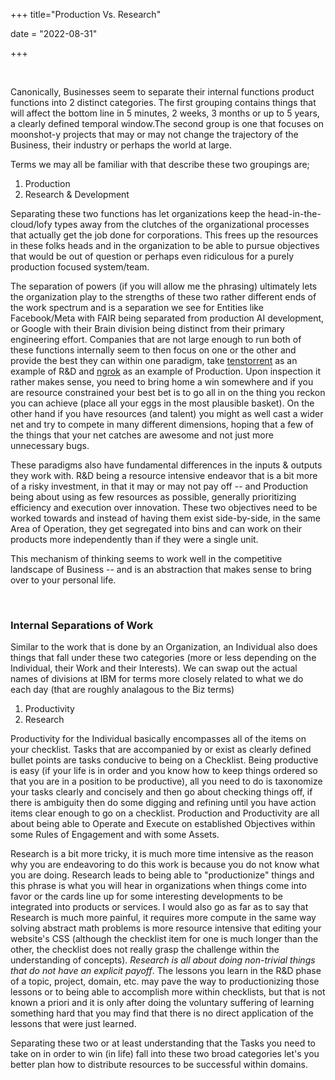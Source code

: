 +++
title="Production Vs. Research"

date = "2022-08-31"

+++


​

Canonically, Businesses seem to separate their internal functions product functions into 2 distinct categories. The first grouping contains things that will affect the bottom line in 5 minutes, 2 weeks, 3 months or up to 5 years, a clearly defined temporal window.The second group is one that focuses on moonshot-y projects that may or may not change the trajectory of the Business, their industry or perhaps the world at large.

Terms we may all be familiar with that describe these two groupings are;
1. Production
2. Research & Development 

Separating these two functions has let organizations keep the head-in-the-cloud/lofy types away from the clutches of the organizational processes that actually get the job done for corporations. This frees up the resources in these folks heads and in the organization to be able to pursue objectives that would be out of question or perhaps even ridiculous for a purely production focused system/team.

The separation of powers (if you will allow me the phrasing) ultimately lets the organization play to the strengths of these two rather different ends of the work spectrum and is a separation we see for Entities like Facebook/Meta with FAIR being separated from production AI development, or Google with their Brain division being distinct from their primary engineering effort. Companies that are not large enough to run both of these functions internally seem to then focus on one or the other and provide the best they can within one paradigm, take [tenstorrent](https://tenstorrent.com/) as an example of R&D and [ngrok](https://ngrok.com/) as an example of Production. Upon inspection it rather makes sense, you need to bring home a win somewhere and if you are resource constrained your best bet is to go all in on the thing you reckon you can achieve (place all your eggs in the most plausible basket). On the other hand if you have resources (and talent) you might as well cast a wider net and try to compete in many different dimensions, hoping that a few of the things that your net catches are awesome and not just more unnecessary bugs. 

These paradigms also have fundamental differences in the inputs & outputs they work with. R&D being a resource intensive endeavor that is a bit more of a risky investment, in that it may or may not pay off -- and Production being about using as few resources as possible, generally prioritizing efficiency and execution over innovation. These two objectives need to be worked towards and instead of having them exist side-by-side, in the same Area of Operation, they get segregated into bins and can work on their products more independently than if they were a single unit.

This mechanism of thinking seems to work well in the competitive landscape of Business -- and is an abstraction that makes sense to bring over to your personal life.


​

### Internal Separations of Work
Similar to the work that is done by an Organization, an Individual also does things that fall under these two categories (more or less depending on the Individual, their Work and their Interests). We can swap out the actual names of divisions at IBM for terms more closely related to what we do each day (that are roughly analagous to the Biz terms)
1. Productivity
2. Research

Productivity for the Individual basically encompasses all of the items on your checklist. Tasks that are accompanied by or exist as clearly defined bullet points are tasks conducive to being on a Checklist. Being productive is easy (if your life is in order and you know how to keep things ordered so that you are in a position to be productive), all you need to do is taxonomize your tasks clearly and concisely and then go about checking things off, if there is ambiguity then do some digging and refining until you have action items clear enough to go on a checklist. Production and Productivity are all about being able to Operate and Execute on established Objectives within some Rules of Engagement and with some Assets.

Research is a bit more tricky, it is much more time intensive as the reason why you are endeavoring to do this work is because you do not know what you are doing. Research leads to being able to "productionize" things and this phrase is what you will hear in organizations when things come into favor or the cards line up for some interesting developments to be integrated into products or services. I would also go as far as to say that Research is much more painful, it requires more compute in the same way solving abstract math problems is more resource intensive that editing your website's CSS (although the checklist item for one is much longer than the other, the checklist does not really grasp the challenge within the understanding of concepts). *Research is all about doing non-trivial things that do not have an explicit payoff*. The lessons you learn in the R&D phase of a topic, project, domain, etc. may pave the way to productionizing those lessons or to being able to accomplish more within checklists, but that is not known a priori and it is only after doing the voluntary suffering of learning something hard that you may find that there is no direct application of the lessons that were just learned.

Separating these two or at least understanding that the Tasks you need to take on in order to win (in life) fall into these two broad categories let's you better plan how to distribute resources to be successful within domains. 

​



